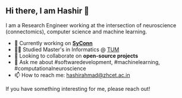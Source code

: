 ## Hi there, I am Hashir 👋
I am a Research Engineer working at the intersection of neuroscience (connectomics), computer science and machine learning.

<!--
You can support my work by buying me a coffee:
<p align="center">
  <a href="https://www.buymeacoffee.com/hashirahmad" target="_blank" align="center">
    <img align="center" width="150" alt="Buy me a coffee!" src="https://user-images.githubusercontent.com/45996390/207982125-1c9634e2-c9eb-46d0-b2bf-69b7645f8afd.png"/> 
  </a>
</p>

<!--
**hash-ir/hash-ir** is a ✨ _special_ ✨ repository because its `README.md` (this file) appears on your GitHub profile.

Here are some ideas to get you started:

### Connect with me:
[<img align="left" alt="Hashir | Blog" width="22px" src="https://raw.githubusercontent.com/iconic/open-iconic/master/svg/globe.svg" />](https://hash-ir.github.io/)
[<img align="left" alt="Hashir | LinkedIn" width="22px" src="https://cdn.jsdelivr.net/npm/simple-icons@v3/icons/linkedin.svg" />](https://www.linkedin.com/in/hashir-ahmad/)
[<img align="left" alt="Hashir | Instagram" width="22px" src="https://cdn.jsdelivr.net/npm/simple-icons@v3/icons/instagram.svg" />](https://www.instagram.com/hash_ir/)
[<img align="left" alt="Hashir | Telegram" width="22px" src="https://cdn.jsdelivr.net/npm/simple-icons@3.6.1/icons/telegram.svg" />](https://t.me/hash_ir)

<br>
-->
- 🌱 Currently working on **[SyConn](https://syconn.readthedocs.io/en/latest/)**
- 👨‍🎓 Studied Master's in Informatics @ [TUM](https://www.tum.de/en/)
- 👯 Looking to collaborate on **open-source projects**
- 💬 Ask me about #softwaredevelopment, #machinelearning, #computationalneuroscience
- 📫 How to reach me: hashirahmad@zhcet.ac.in

If you have something interesting for me, please reach out! 
<!--
[![An image of @hash_ir's Holopin badges, which is a link to view their full Holopin profile](https://holopin.me/hash_ir)](https://holopin.io/@hash_ir)

[![](https://img.shields.io/static/v1?logo=LinkedIn&logoColor=blue&label=Connect&message=1526&color=blue&style=for-the-badge)](https://www.linkedin.com/in/hashir-ahmad/)
[![](https://img.shields.io/twitter/follow/_hash_ir_?color=blue&logo=twitter&style=for-the-badge)](https://twitter.com/_hash_ir_)
[![](https://komarev.com/ghpvc/?logo=GitHub&username=hash-ir&label=PROFILE+VIEWS&style=for-the-badge)]()
<!--
![](https://img.shields.io/badge/MaxPlanckGesellschaft-006C66.svg?style=for-the-badge&logo=Max-Planck-Gesellschaft&logoColor=white)
-->

<!--
### Tech Stack
[<img align="left" alt="Python" width="26px" src="https://raw.githubusercontent.com/github/explore/80688e429a7d4ef2fca1e82350fe8e3517d3494d/topics/python/python.png" />](topics/python)
[<img align="left" alt="PyTorch" width="26px" src="https://github.com/pytorch/pytorch/blob/master/docs/source/_static/img/pytorch-logo-flame.png?raw=true" />](pytorch)
[<img align="left" alt="NumPy" width="26px" src="https://numpy.org/images/logos/numpy.svg" />](numpy)
[<img align="left" alt="OpenCV" width="26px" src="https://github.com/opencv/opencv/blob/master/doc/opencv-logo.png?raw=true" />](opencv)
[<img align="left" alt="Pandas" width="26px" src="https://cdn.jsdelivr.net/npm/simple-icons@3.6.1/icons/pandas.svg" />](pandas-dev)
[<img align="left" alt="LaTeX" width="26px" src="https://raw.githubusercontent.com/github/explore/80688e429a7d4ef2fca1e82350fe8e3517d3494d/topics/latex/latex.png" />](topics/latex)
<br />

[<img align="left" alt="Markdown" width="26px" src="https://raw.githubusercontent.com/github/explore/80688e429a7d4ef2fca1e82350fe8e3517d3494d/topics/markdown/markdown.png" />](topics/markdown)
[<img align="left" alt="Python" width="26px" src="https://raw.githubusercontent.com/github/explore/80688e429a7d4ef2fca1e82350fe8e3517d3494d/topics/ubuntu/ubuntu.png" />](topics/ubuntu)
[<img align="left" alt="Git" width="26px" src="https://raw.githubusercontent.com/github/explore/80688e429a7d4ef2fca1e82350fe8e3517d3494d/topics/git/git.png" />](git)
[<img align="left" alt="Github" width="26px" src="https://raw.githubusercontent.com/github/explore/78df643247d429f6cc873026c0622819ad797942/topics/github/github.png" />]()
[<img align="left" alt="Visual Studio Code" width="26px" src="https://raw.githubusercontent.com/github/explore/80688e429a7d4ef2fca1e82350fe8e3517d3494d/topics/visual-studio-code/visual-studio-code.png" />](microsoft/vscode)
[<img align="left" alt="Terminal" width="26px" src="https://raw.githubusercontent.com/github/explore/80688e429a7d4ef2fca1e82350fe8e3517d3494d/topics/terminal/terminal.png" />](topics/terminal)
-->
